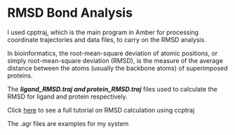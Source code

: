 # RMSD Bond Analysis
I used cpptraj, which is the main program in Amber for processing coordinate trajectories and data files, to carry on the RMSD analysis. 

In bioinformatics, the root-mean-square deviation of atomic positions, or simply root-mean-square deviation (RMSD), is the measure of the average distance between the atoms (usually the backbone atoms) of superimposed proteins.

The ***ligand_RMSD.traj and protein_RMSD.traj*** files used to calculate the RMSD for ligand and protein respectively.

Click [here](https://amberhub.chpc.utah.edu/amber-hub/start-here-rmsd-analysis-in-cpptraj/#:~:text=Measuring%20the%20RMSD%20of%20a%20protein%20system.&text=When%20calculating%20RMSD%20of%20a,of%20atoms%20in%20the%20reference.) to see a full tutorial on RMSD calculation using ccptraj

The .agr files are examples for my system
